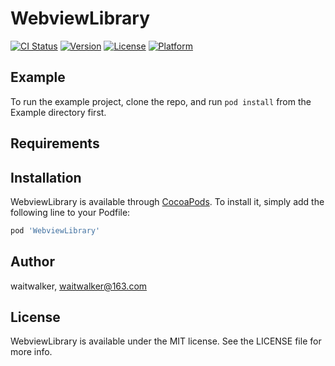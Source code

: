 # WebviewLibrary

[![CI Status](https://img.shields.io/travis/waitwalker/WebviewLibrary.svg?style=flat)](https://travis-ci.org/waitwalker/WebviewLibrary)
[![Version](https://img.shields.io/cocoapods/v/WebviewLibrary.svg?style=flat)](https://cocoapods.org/pods/WebviewLibrary)
[![License](https://img.shields.io/cocoapods/l/WebviewLibrary.svg?style=flat)](https://cocoapods.org/pods/WebviewLibrary)
[![Platform](https://img.shields.io/cocoapods/p/WebviewLibrary.svg?style=flat)](https://cocoapods.org/pods/WebviewLibrary)

## Example

To run the example project, clone the repo, and run `pod install` from the Example directory first.

## Requirements

## Installation

WebviewLibrary is available through [CocoaPods](https://cocoapods.org). To install
it, simply add the following line to your Podfile:

```ruby
pod 'WebviewLibrary'
```

## Author

waitwalker, waitwalker@163.com

## License

WebviewLibrary is available under the MIT license. See the LICENSE file for more info.
